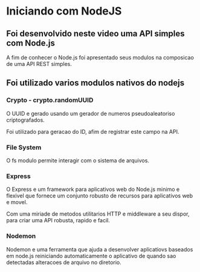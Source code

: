 # Iniciando com NodeJS

## Foi desenvolvido neste video uma API simples com Node.js
A fim de conhecer o Node.js foi apresentado seus modulos na composicao de uma API REST simples.

## Foi utilizado varios modulos nativos do nodejs

### Crypto - crypto.randomUUID
O UUID e gerado usando um gerador de numeros pseudoaleatoriso criptografados.

Foi utilizado para geracao do ID, afim de registrar este campo na API.

### File System
O fs modulo permite interagir com o sistema de arquivos.

### Express
O Express e um framework para aplicativos web do Node.js minimo e flexivel que fornece um conjunto robusto de recursos para aplicativos web e movel.

Com uma miriade de metodos utilitarios HTTP e middleware a seu dispor, para criar uma API robusta, rapido e facil. 

### Nodemon
Nodemon e uma ferramenta que ajuda a desenvolver aplicatiovs baseados em node.js reiniciando automaticamente o aplicativo de quando sao detectadas alteracoes de arquivo no diretorio.
